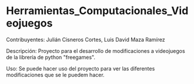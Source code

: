 # Herramientas_Computacionales_Videojuegos
Contribuyentes:
Julián Cisneros Cortes, Luis David Maza Ramírez

Descripción:
Proyecto para el desarrollo de modificaciones a videojuegos de la librería de python "freegames".

Uso:
Se puede hacer uso del proyecto para ver las diferentes modificaciones que se le puedem hacer.
